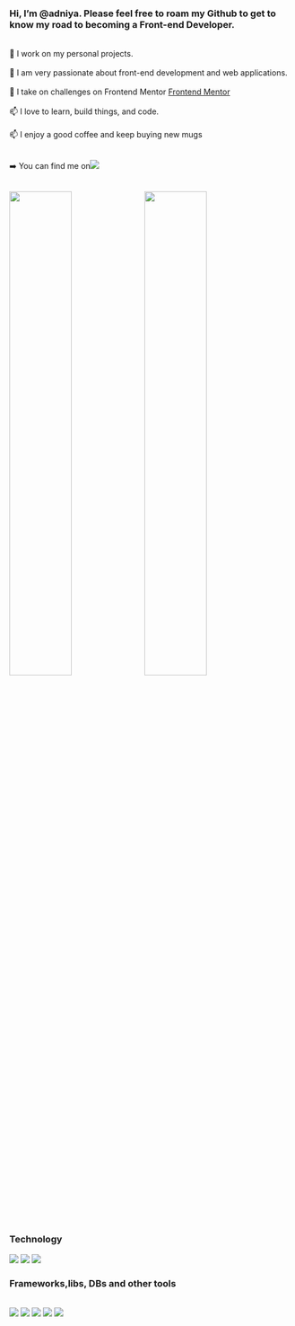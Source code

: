<h3> Hi, I’m @adniya. Please feel free to roam my Github to get to know my road to becoming a Front-end Developer.</h3><br>
👀 I work on my personal projects.<br><br>
🌱 I am very passionate about front-end development and web applications.<br><br>
💞️ I take on challenges on Frontend Mentor <a href="https://www.frontendmentor.io/home">Frontend Mentor</a><br><br>
📫 I love to learn, build things, and code.<br><br>
📫 I enjoy a good coffee and keep buying new mugs<br><br>
<p>➡️ You can find me on<img src="https://img.shields.io/badge/linkedin-%230077B5.svg?style=for-the-badge&logo=linkedin&logoColor=white"></p><br>
<div align="left" >
<img width="47%" src="https://github-readme-stats.vercel.app/api?username=adniya&show_icons=true&theme=radical">
<img width="47%" src="https://github-readme-stats.vercel.app/api/top-langs/?username=adniya&layout=compact"></div>
<div align="left" >
<h3 margin-top="1rem">Technology</h3>
<img src="https://img.shields.io/badge/html5-%23E34F26.svg?style=for-the-badge&logo=html5&logoColor=white">
<img src="https://img.shields.io/badge/css3-%231572B6.svg?style=for-the-badge&logo=css3&logoColor=white">
<img src="https://img.shields.io/badge/javascript-%23323330.svg?style=for-the-badge&logo=javascript&logoColor=%23F7DF1E"><br></div>
<div align="left"><h3>Frameworks,libs, DBs and other tools</h3><br>
<img src="https://img.shields.io/badge/jquery-%230769AD.svg?style=for-the-badge&logo=jquery&logoColor=white">
<img src="https://img.shields.io/badge/bootstrap-%23563D7C.svg?style=for-the-badge&logo=bootstrap&logoColor=white">
<img src="https://img.shields.io/badge/SASS-hotpink.svg?style=for-the-badge&logo=SASS&logoColor=white">
<img src="https://img.shields.io/badge/react-%2320232a.svg?style=for-the-badge&logo=react&logoColor=%2361DAFB">
<img src="https://img.shields.io/badge/redux-%23593d88.svg?style=for-the-badge&logo=redux&logoColor=white"></div>

